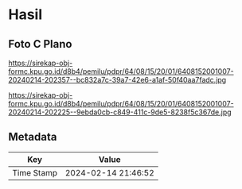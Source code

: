# Hasil

## Foto C Plano

https://sirekap-obj-formc.kpu.go.id/d8b4/pemilu/pdpr/64/08/15/20/01/6408152001007-20240214-202357--bc832a7c-39a7-42e6-a1af-50f40aa7fadc.jpg

https://sirekap-obj-formc.kpu.go.id/d8b4/pemilu/pdpr/64/08/15/20/01/6408152001007-20240214-202225--9ebda0cb-c849-411c-9de5-8238f5c367de.jpg


## Metadata

| Key        | Value               |
| ---------- | ------------------- |
| Time Stamp | 2024-02-14 21:46:52 |



